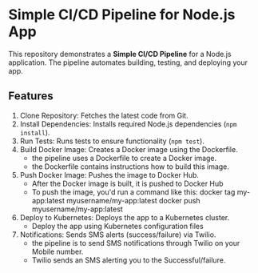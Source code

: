 # Simple CI/CD Pipeline for Node.js App

This repository demonstrates a **Simple CI/CD Pipeline** for a Node.js application. The pipeline automates building, testing, and deploying your app.

## Features

1. Clone Repository: Fetches the latest code from Git.
2. Install Dependencies: Installs required Node.js dependencies (`npm install`).
3. Run Tests: Runs tests to ensure functionality (`npm test`).
4. Build Docker Image: Creates a Docker image using the Dockerfile.
   - the pipeline uses a Dockerfile to create a Docker image.
   -  the Dockerfile contains instructions how to build this image.
5. Push Docker Image: Pushes the image to Docker Hub.
   - After the Docker image is built, it is pushed to Docker Hub
   - To push the image, you'd run a command like this:
      docker tag my-app:latest myusername/my-app:latest
      docker push myusername/my-app:latest
6. Deploy to Kubernetes: Deploys the app to a Kubernetes cluster.
   -  Deploy the app using Kubernetes configuration files
7. Notifications: Sends SMS alerts (success/failure) via Twilio.
   - the pipeline is to send  SMS notifications  through Twilio on your Mobile number.
   - Twilio sends an SMS alerting you to the Successful/failure.
